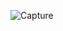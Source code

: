 ![Capture](https://user-images.githubusercontent.com/33928040/78810079-7b389980-79e5-11ea-8787-c3a649b5fdb9.PNG)
